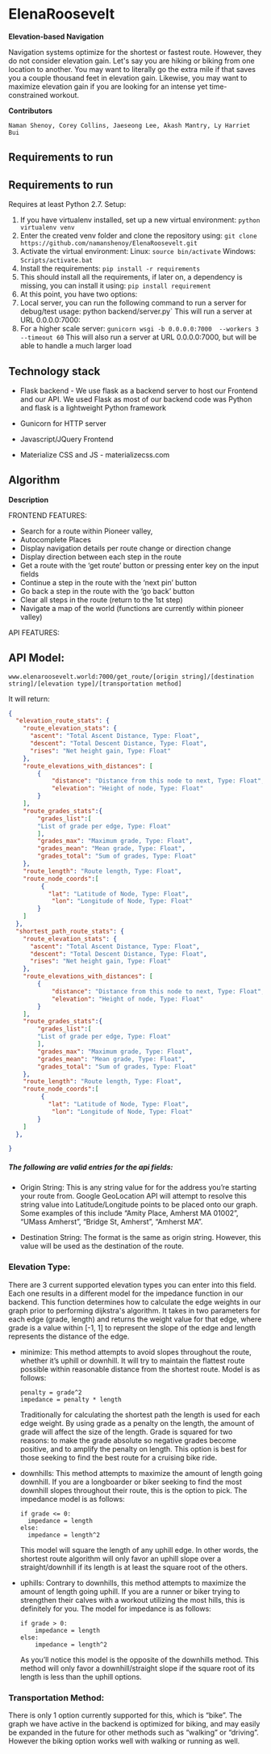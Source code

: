 # ElenaRoosevelt
**Elevation-based Navigation**

Navigation systems optimize for the shortest or fastest route. However, they do not consider elevation gain.
Let's say you are hiking or biking from one location to another. You may want to literally go the extra mile if that saves you a couple thousand feet in elevation gain. Likewise, you may want to maximize elevation gain if you are looking for an intense yet time-constrained workout.

**Contributors**
```
Naman Shenoy, Corey Collins, Jaeseong Lee, Akash Mantry, Ly Harriet Bui
```
## Requirements to run
## Requirements to run
Requires at least Python 2.7.
Setup:
1. If you have virtualenv installed, set up a new virtual environment:
  `python virtualenv venv`
2. Enter the created venv folder and clone the repository using:
  `git clone https://github.com/namanshenoy/ElenaRoosevelt.git`
3. Activate the virtual environment:
  Linux: `source bin/activate`
  Windows: `Scripts/activate.bat`
4. Install the requirements:
  `pip install -r requirements`
5. This should install all the requirements, if later on, a dependency is missing, you can install it using:
  `pip install requirement`
6. At this point, you have two options:
  1. Local server, you can run the following command to run a server for debug/test usage:
    python backend/server.py`
    This will run a server at URL 0.0.0.0:7000:
  2. For a higher scale server:
    `gunicorn wsgi -b 0.0.0.0:7000  --workers 3 --timeout 60`
    This will also run a server at URL 0.0.0.0:7000, but will be able to handle a much larger load


## Technology stack
* Flask backend - We use flask as a backend server to host our Frontend and our API. We used Flask as most of our backend code was Python and flask is a lightweight Python framework

* Gunicorn for HTTP server
* Javascript/JQuery Frontend
* Materialize CSS and JS - materializecss.com



## Algorithm
**Description**

FRONTEND FEATURES:
* Search for a route within Pioneer valley,
* Autocomplete Places
* Display navigation details per route change or direction change
* Display direction between each step in the route
* Get a route with the ‘get route’ button or pressing enter key on the input fields
* Continue a step in the route with the ‘next pin’ button
* Go back a step in the route with the ‘go back’ button
* Clear all steps in the route (return to the 1st step)
* Navigate a map of the world (functions are currently within pioneer valley)




API FEATURES:



## API Model:
```
www.elenaroosevelt.world:7000/get_route/[origin string]/[destination string]/[elevation type]/[transportation method]
```

It will return:
```json
{
  "elevation_route_stats": {
    "route_elevation_stats": {
      "ascent": "Total Ascent Distance, Type: Float",
      "descent": "Total Descent Distance, Type: Float",
      "rises": "Net height gain, Type: Float"
    },
    "route_elevations_with_distances": [
        {
            "distance": "Distance from this node to next, Type: Float",
            "elevation": "Height of node, Type: Float"
        }
    ],
    "route_grades_stats":{
        "grades_list":[
        "List of grade per edge, Type: Float"
        ],
        "grades_max": "Maximum grade, Type: Float",
        "grades_mean": "Mean grade, Type: Float",
        "grades_total": "Sum of grades, Type: Float"
    },
    "route_length": "Route length, Type: Float",
    "route_node_coords":[
         {
           "lat": "Latitude of Node, Type: Float",
            "lon": "Longitude of Node, Type: Float"
        }
    ]
  },
  "shortest_path_route_stats": {
    "route_elevation_stats": {
      "ascent": "Total Ascent Distance, Type: Float",
      "descent": "Total Descent Distance, Type: Float",
      "rises": "Net height gain, Type: Float"
    },
    "route_elevations_with_distances": [
        {
            "distance": "Distance from this node to next, Type: Float",
            "elevation": "Height of node, Type: Float"
        }
    ],
    "route_grades_stats":{
        "grades_list":[
        "List of grade per edge, Type: Float"
        ],
        "grades_max": "Maximum grade, Type: Float",
        "grades_mean": "Mean grade, Type: Float",
        "grades_total": "Sum of grades, Type: Float"
    },
    "route_length": "Route length, Type: Float",
    "route_node_coords":[
         {
           "lat": "Latitude of Node, Type: Float",
            "lon": "Longitude of Node, Type: Float"
        }
    ]
  },

}
```


##### The following are valid entries for the api fields:

* Origin String: This is any string value for for the address you’re starting your route from. Google GeoLocation API will attempt to resolve this string value into Latitude/Longitude points to be placed onto our graph. Some examples of this include “Amity Place, Amherst MA 01002”, “UMass Amherst”, “Bridge St, Amherst”, “Amherst MA”.

* Destination String: The format is the same as origin string. However, this value will be used as the destination of the route.

### Elevation Type:
There are 3 current supported elevation types you can enter into this field. Each one results in a different model for the impedance function in our backend. This function determines how to calculate the edge weights in our graph prior to performing dijkstra's algorithm. It takes in two parameters for each edge (grade, length) and returns the weight value for that edge, where grade is a value within [-1, 1] to represent the slope of the edge and length represents the distance of the edge.


* minimize: This method attempts to avoid slopes throughout the route, whether it’s uphill or   downhill. It will try to maintain the flattest route possible within reasonable distance     from the shortest route. Model is as follows:
  ```
  penalty = grade^2
  impedance = penalty * length
  ```
  Traditionally for calculating the shortest path the length is used for each edge weight. By using grade as a penalty on the length, the amount of grade will affect the size of the length. Grade is squared for two reasons: to make the grade absolute so negative grades become positive, and to amplify the penalty on length.
  This option is best for those seeking to find the best route for a cruising bike ride.
* downhills: This method attempts to maximize the amount of length going downhill. If you are a longboarder or biker seeking to find the most downhill slopes throughout their route, this is the option to pick. The impedance model is as follows:
  ```
  if grade <= 0:
  	impedance = length
  else:
  	impedance = length^2
  ```
  This model will square the length of any uphill edge. In other words, the shortest route algorithm will only favor an uphill slope over a straight/downhill if its length is at least the square root of the others.

*  uphills: Contrary to downhills, this method attempts to maximize the amount of length going uphill. If you are a runner or biker trying to strengthen their calves with a workout utilizing the most hills, this is definitely for you. The model for impedance is as follows:
    ```
    if grade > 0:
        impedance = length
    else:
        impedance = length^2
    ```
    As you’ll notice this model is the opposite of the downhills method. This method will only favor a downhill/straight slope if the square root of its length is less than the uphill options.


### Transportation Method:
There is only 1 option currently supported for this, which is “bike”. The graph we have active in the backend is optimized for biking, and may easily be expanded in the future for other methods such as “walking” or “driving”. However the biking option works well with walking or running as well.
